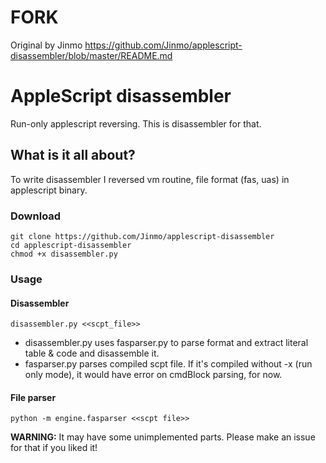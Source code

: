 # FORK
Original by Jinmo
https://github.com/Jinmo/applescript-disassembler/blob/master/README.md

# AppleScript disassembler

Run-only applescript reversing. This is disassembler for that.

## What is it all about?

To write disassembler I reversed vm routine, file format (fas, uas) in applescript binary.

### Download

```shell
git clone https://github.com/Jinmo/applescript-disassembler
cd applescript-disassembler
chmod +x disassembler.py
```

### Usage

#### Disassembler

```shell
disassembler.py <<scpt_file>>
```

- disassembler.py uses fasparser.py to parse format and extract literal table & code and disassemble it.
- fasparser.py parses compiled scpt file. If it's compiled without -x (run only mode), it would have error on cmdBlock parsing, for now.

#### File parser

```shell
python -m engine.fasparser <<scpt file>>
```

**WARNING:** It may have some unimplemented parts. Please make an issue for that if you liked it!
